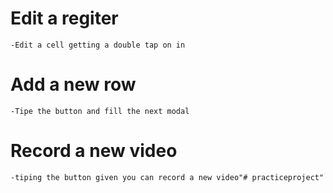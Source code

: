# Edit a regiter
    -Edit a cell getting a double tap on in

# Add a new row
    -Tipe the button and fill the next modal 

# Record a new video 
    -tiping the button given you can record a new video"# practiceproject" 
